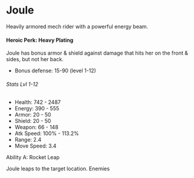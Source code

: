 # Joule

Heavily armored mech rider with a powerful energy beam.

#### Heroic Perk: Heavy Plating

Joule has bonus armor & shield against damage that hits her on the front & sides, but not her back.

* Bonus defense: 15-90 \(level 1-12\)

###### Stats Lvl 1-12

* Health: 742 - 2487
* Energy: 390 - 555
* Armor: 20 - 50
* Shield: 20 - 50
* Weapon: 66 - 148
* Atk Speed: 100% - 113.2%
* Range: 2.4
* Move Speed: 3.4

Ability A: Rocket Leap

Joule leaps to the target location. Enemies



